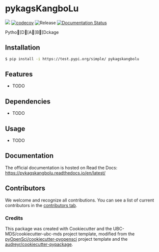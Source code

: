 # pykagsKangboLu 

![](https://github.com/KangboLu/pykagskangbolu/workflows/build/badge.svg) [![codecov](https://codecov.io/gh/KangboLu/pykagskangbolu/branch/main/graph/badge.svg)](https://codecov.io/gh/KangboLu/pykagskangbolu) ![Release](https://github.com/KangboLu/pykagskangbolu/workflows/Release/badge.svg) [![Documentation Status](https://readthedocs.org/projects/pykagskangbolu/badge/?version=latest)](https://pykagskangbolu.readthedocs.io/en/latest/?badge=latest)

Pytho[D[A[B[Dckage

## Installation

```bash
$ pip install -i https://test.pypi.org/simple/ pykagskangbolu
```

## Features

- TODO

## Dependencies

- TODO

## Usage

- TODO

## Documentation

The official documentation is hosted on Read the Docs: https://pykagskangbolu.readthedocs.io/en/latest/

## Contributors

We welcome and recognize all contributions. You can see a list of current contributors in the [contributors tab](https://github.com/KangboLu/pykagskangbolu/graphs/contributors).

### Credits

This package was created with Cookiecutter and the UBC-MDS/cookiecutter-ubc-mds project template, modified from the [pyOpenSci/cookiecutter-pyopensci](https://github.com/pyOpenSci/cookiecutter-pyopensci) project template and the [audreyr/cookiecutter-pypackage](https://github.com/audreyr/cookiecutter-pypackage).
